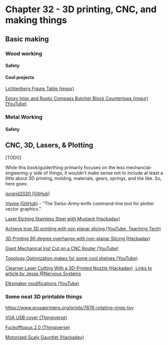 # Chapter 32 - 3D printing, CNC, and making things

## Basic making

### Wood working

#### Safety

#### Cool projects

[Lichtenberg Figure Table (imgur)](https://imgur.com/a/7FGxi)

[Epoxy Inlay and Rustic Compass Butcher Block Countertops (imgur)](https://imgur.com/gallery/uYeV6G9) [(YouTube)](https://www.youtube.com/watch?v=jGTkFdYeaJc&feature=youtu.be)



### Metal Working

#### Safety

## CNC, 3D, Lasers, & Plotting



[TODO]

While this book/guide/thing primarily focuses on the less mechancial-engieering-y side of things, it wouldn't make sense not to include at least a little about 3D printing, molding, materials, gears, springs, and the like. So, here goes:

[isogrid2020 (GitHub)](https://github.com/wblut/isogrid2020)

[Vpype (GitHub)](https://github.com/abey79/vpype) - "The Swiss-Army-knife command-line tool for plotter vector graphics."

[Laser Etching Stainless Steel with Mustard (Hackaday)](https://hackaday.com/2021/01/02/laser-etching-stainless-steel-with-mustard/)

[Achieve true 3D printing with non planar slicing (YouTube, Teaching Tech)](https://www.youtube.com/watch?v=gmePlcU0TRw)

[3D Printing 90 degree overhangs with non-planar Slicing (Hackaday)](https://hackaday.com/2021/03/08/3d-printing-90-deg-overhangs-with-non-planar-slicing/)

[Giant Mechanical Iris! Cut on a CNC Router (YouTube)](https://www.youtube.com/watch?v=u9KHhsnLhfM&list=PL5cGwrD7cv8hK-qxPqRB25Dzs0BtLWhXz)

[Topology Optimization makes for some cool shelves (YouTube)](https://www.youtube.com/watch?v=3smr5CEdksc)

[Clearner Laser Cutting With a 3D-Printed Nozzle (Hackaday)](https://hackaday.com/2020/11/25/cleaner-laser-cutting-with-a-3d-printed-nozzle/) ,[Links to article by Jesse @Nervous Systems](https://n-e-r-v-o-u-s.com/blog/?p=8722)

[Elksmaker modifications (YouTube)](https://www.youtube.com/watch?v=ZzO9skEYqwY)

### Some neat 3D printable things

https://www.prusaprinters.org/prints/7876-rotating-rings-toy

[VGA USB cover (Thingiverse)](https://www.thingiverse.com/thing:3014450)

[Fuckofftopus 2.0 (Thingiverse)](https://www.thingiverse.com/thing:2905334)

[Motorized Scaly Gauntlet (Hackaday)](https://hackaday.com/2020/12/22/watch-this-scaly-gauntlets-hypnotizing-rippling-waves/)